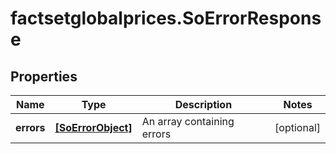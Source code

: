# factsetglobalprices.SoErrorResponse

## Properties

Name | Type | Description | Notes
------------ | ------------- | ------------- | -------------
**errors** | [**[SoErrorObject]**](SoErrorObject.md) | An array containing errors | [optional] 


